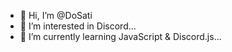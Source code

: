 - 👋 Hi, I’m @DoSati
- 👀 I’m interested in Discord...
- 🌱 I’m currently learning JavaScript & Discord.js...

